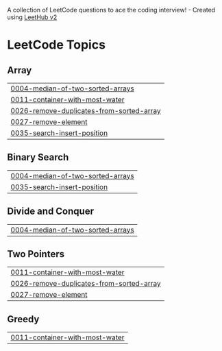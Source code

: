 A collection of LeetCode questions to ace the coding interview! - Created using [LeetHub v2](https://github.com/arunbhardwaj/LeetHub-2.0)
<!---LeetCode Topics Start-->
# LeetCode Topics
## Array
|  |
| ------- |
| [0004-median-of-two-sorted-arrays](https://github.com/SudarshanSM/leetcode-practice/tree/master/0004-median-of-two-sorted-arrays) |
| [0011-container-with-most-water](https://github.com/SudarshanSM/leetcode-practice/tree/master/0011-container-with-most-water) |
| [0026-remove-duplicates-from-sorted-array](https://github.com/SudarshanSM/leetcode-practice/tree/master/0026-remove-duplicates-from-sorted-array) |
| [0027-remove-element](https://github.com/SudarshanSM/leetcode-practice/tree/master/0027-remove-element) |
| [0035-search-insert-position](https://github.com/SudarshanSM/leetcode-practice/tree/master/0035-search-insert-position) |
## Binary Search
|  |
| ------- |
| [0004-median-of-two-sorted-arrays](https://github.com/SudarshanSM/leetcode-practice/tree/master/0004-median-of-two-sorted-arrays) |
| [0035-search-insert-position](https://github.com/SudarshanSM/leetcode-practice/tree/master/0035-search-insert-position) |
## Divide and Conquer
|  |
| ------- |
| [0004-median-of-two-sorted-arrays](https://github.com/SudarshanSM/leetcode-practice/tree/master/0004-median-of-two-sorted-arrays) |
## Two Pointers
|  |
| ------- |
| [0011-container-with-most-water](https://github.com/SudarshanSM/leetcode-practice/tree/master/0011-container-with-most-water) |
| [0026-remove-duplicates-from-sorted-array](https://github.com/SudarshanSM/leetcode-practice/tree/master/0026-remove-duplicates-from-sorted-array) |
| [0027-remove-element](https://github.com/SudarshanSM/leetcode-practice/tree/master/0027-remove-element) |
## Greedy
|  |
| ------- |
| [0011-container-with-most-water](https://github.com/SudarshanSM/leetcode-practice/tree/master/0011-container-with-most-water) |
<!---LeetCode Topics End-->